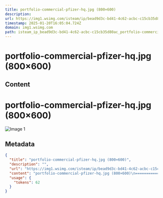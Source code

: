 ```yaml
---
title: portfolio-commercial-pfizer-hq.jpg (800×600)
description: 
url: https://img1.wsimg.com/isteam/ip/bead9d3c-bd41-4c62-acbc-c15cb35d80ac/portfolio-commercial-pfizer-hq.jpg
timestamp: 2025-01-20T16:05:04.724Z
domain: img1.wsimg.com
path: isteam_ip_bead9d3c-bd41-4c62-acbc-c15cb35d80ac_portfolio-commercial-pfizer-hq.jpg
---
```


# portfolio-commercial-pfizer-hq.jpg (800×600)



## Content

portfolio-commercial-pfizer-hq.jpg (800×600)
===============

![Image 1](https://img1.wsimg.com/isteam/ip/bead9d3c-bd41-4c62-acbc-c15cb35d80ac/portfolio-commercial-pfizer-hq.jpg)

## Metadata

```json
{
  "title": "portfolio-commercial-pfizer-hq.jpg (800×600)",
  "description": "",
  "url": "https://img1.wsimg.com/isteam/ip/bead9d3c-bd41-4c62-acbc-c15cb35d80ac/portfolio-commercial-pfizer-hq.jpg",
  "content": "portfolio-commercial-pfizer-hq.jpg (800×600)\n===============\n\n![Image 1](https://img1.wsimg.com/isteam/ip/bead9d3c-bd41-4c62-acbc-c15cb35d80ac/portfolio-commercial-pfizer-hq.jpg)",
  "usage": {
    "tokens": 62
  }
}
```
